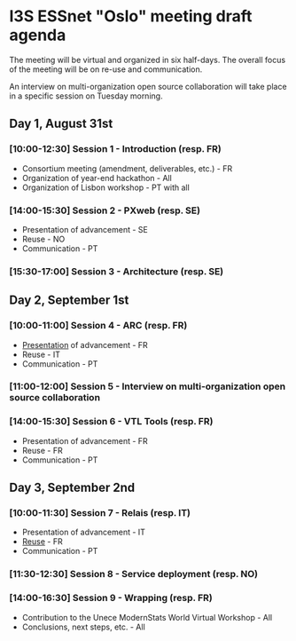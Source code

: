 # I3S ESSnet "Oslo" meeting draft agenda

The meeting will be virtual and organized in six half-days. The overall focus of the meeting will be on re-use and communication.

An interview on multi-organization open source collaboration will take place in a specific session on Tuesday morning.
 
## Day 1, August 31st
 
### [10:00-12:30] Session 1 - Introduction (resp. FR)

 * Consortium meeting (amendment, deliverables, etc.) - FR
 * Organization of year-end hackathon - All
 * Organization of Lisbon workshop - PT with all

### [14:00-15:30] Session 2 - PXweb (resp. SE)

 * Presentation of advancement - SE
 * Reuse - NO
 * Communication - PT

### [15:30-17:00] Session 3 - Architecture (resp. SE)

## Day 2, September 1st

### [10:00-11:00] Session 4 - ARC (resp. FR)

 * [Presentation](https://hackmd.io/@EgVaFRsUQ-ywTiFcXIsWig/H1t_OfXXP) of advancement - FR
 * Reuse - IT
 * Communication - PT

### [11:00-12:00] Session 5 - Interview on multi-organization open source collaboration

### [14:00-15:30] Session 6 - VTL Tools (resp. FR)

 * Presentation of advancement - FR
 * Reuse - FR
 * Communication - PT

## Day 3, September 2nd
 
### [10:00-11:30] Session 7 - Relais (resp. IT)

 * Presentation of advancement - IT
 * [Reuse](https://hackmd.io/@EgVaFRsUQ-ywTiFcXIsWig/H19sdPG7w#/) - FR
 * Communication - PT

### [11:30-12:30] Session 8 - Service deployment (resp. NO)

### [14:00-16:30] Session 9 - Wrapping (resp. FR)

 * Contribution to the Unece ModernStats World Virtual Workshop - All 
 * Conclusions, next steps, etc. - All
